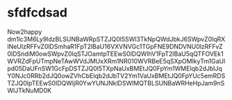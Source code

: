# sfdfcdsad
Now2happy
dm1lc3M6Ly9ldzBLSUNBaWRpSTZJQ0l5SWl3TkNpQWdJbkJ6SWpvZ0lqRXlNeUlzRFFvZ0lDSmhaR1FpT2lBaU16VXVNVGc1TGpFNE9DNDVNU0lzRFFvZ0lDSndiM0owSWpvZ0lqSTJOamtpTEEwS0lDQWlhV1FpT2lBaU5qQTFOVEk1WVRZdFpUTmpNeTAwWVdJMUxXRm1NR010WVRBeE5qSXpOMlkyTm1GaUlpd05DaUFnSW1GcFpDSTZJQ0l5TXpNaUxBMEtJQ0FpYm1WMElqb2dJblJqY0NJc0RRb2dJQ0owZVhCbElqb2dJbTV2Ym1VaUxBMEtJQ0FpYUc5emRDSTZJQ0lpTEEwS0lDQWljR0YwYUNJNklDSWlMQTBLSUNBaWRHeHpJam9nSWlJTkNuMD0K
